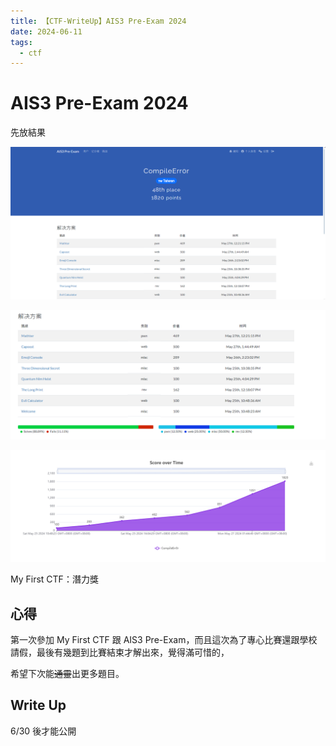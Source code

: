 ```yaml
---
title: 【CTF-WriteUp】AIS3 Pre-Exam 2024
date: 2024-06-11
tags:
  - ctf
---
```


# AIS3 Pre-Exam 2024

先放結果

![result](/images/ctf/ais3_pre_exam_2024/result.png)

![result2](/images/ctf/ais3_pre_exam_2024/result2.png)

![result3](/images/ctf/ais3_pre_exam_2024/result3.png)

My First CTF：潛力獎

## 心得

第一次參加 My First CTF 跟 AIS3 Pre-Exam，而且這次為了專心比賽還跟學校請假，最後有幾題到比賽結束才解出來，覺得滿可惜的，

希望下次能~~通靈~~出更多題目。

## Write Up

6/30 後才能公開